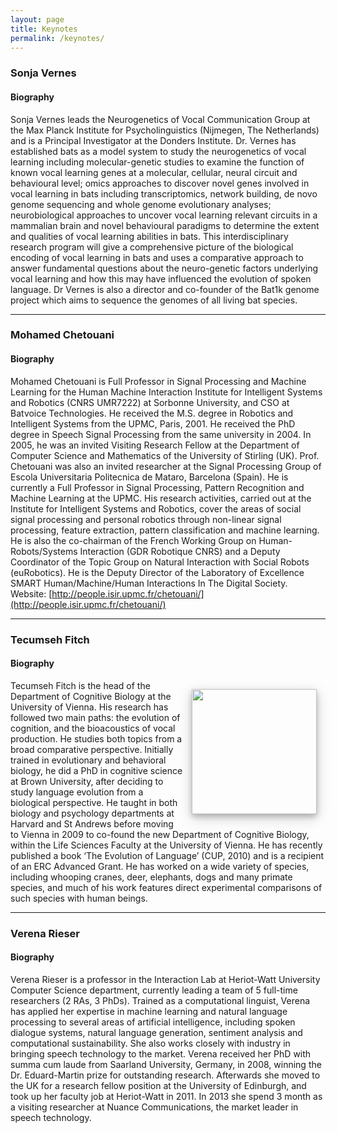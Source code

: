 ```yaml
---
layout: page
title: Keynotes
permalink: /keynotes/
---
```


### Sonja Vernes

#### Biography

Sonja Vernes leads the Neurogenetics of Vocal Communication Group at the Max Planck Institute for Psycholinguistics (Nijmegen, The Netherlands) and is a Principal Investigator at the Donders Institute. Dr. Vernes has established bats as a model system to study the neurogenetics of vocal learning including molecular-genetic studies to examine the function of known vocal learning genes at a molecular, cellular, neural circuit and behavioural level; omics approaches to discover novel genes involved in vocal learning in bats including transcriptomics, network building, de novo genome sequencing and whole genome evolutionary analyses; neurobiological approaches to uncover vocal learning relevant circuits in a mammalian brain and novel behavioural paradigms to determine the extent and qualities of vocal learning abilities in bats. This interdisciplinary research program will give a comprehensive picture of the biological encoding of vocal learning in bats and uses a comparative approach to answer fundamental questions about the neuro-genetic factors underlying vocal learning and how this may have influenced the evolution of spoken language. Dr Vernes is also a director and co-founder of the Bat1k genome project which aims to sequence the genomes of all living bat species.

<hr/>

### Mohamed Chetouani

#### Biography

Mohamed Chetouani is Full Professor in Signal Processing and Machine Learning for the Human Machine Interaction Institute for Intelligent Systems and Robotics (CNRS UMR7222) at Sorbonne University, and CSO
at Batvoice Technologies. He received the M.S. degree in Robotics and Intelligent Systems from the UPMC, Paris, 2001. He received the PhD degree in Speech Signal Processing from the same university in 2004. In 2005, he was an invited Visiting Research Fellow at the Department of Computer Science and Mathematics of the University of Stirling (UK). Prof. Chetouani was also an invited researcher at the Signal Processing Group of Escola Universitaria Politecnica de Mataro, Barcelona (Spain). He is currently a Full Professor in Signal Processing, Pattern Recognition and Machine Learning at the UPMC. His research activities, carried out at the Institute for Intelligent Systems and Robotics, cover the areas of social signal processing and personal robotics through non-linear signal processing, feature extraction, pattern classification and machine learning. He is also the co-chairman of the French Working Group on Human- Robots/Systems Interaction (GDR Robotique CNRS) and a Deputy Coordinator of the Topic Group on Natural Interaction with Social Robots (euRobotics). He is the Deputy Director of the Laboratory of Excellence SMART Human/Machine/Human Interactions In The Digital Society. Website: [http://people.isir.upmc.fr/chetouani/](http://people.isir.upmc.fr/chetouani/) 

<hr/>

### Tecumseh Fitch

#### Biography
<img style="float:right; width: 200px; right; margin: 1em; overflow: auto; box-shadow: 0 4px 8px 0 rgba(0, 0, 0, 0.2), 0 6px 20px 0 rgba(0, 0, 0, 0.19);" src="{{ site.baseurl }}/assets/Fitch.png">

Tecumseh Fitch is the head of the Department of Cognitive Biology at the University of Vienna. His research has followed two main paths: the evolution of cognition, and the bioacoustics of vocal production. He studies both topics from a broad comparative perspective. Initially trained in evolutionary and behavioral biology, he did a PhD in cognitive science at Brown University, after deciding to study language evolution from a biological perspective. He taught in both biology and psychology departments at Harvard and St Andrews before moving to Vienna in 2009 to co-found the new Department of Cognitive Biology, within the Life Sciences Faculty at the University of Vienna. He has recently published a book ‘The Evolution of Language’ (CUP, 2010) and is a recipient of an ERC Advanced Grant. He has worked on a wide variety of species, including whooping cranes, deer, elephants, dogs and many primate species, and much of his work features direct experimental comparisons of such species with human beings.

<hr/>

### Verena Rieser

#### Biography

Verena Rieser is a professor in the Interaction Lab at Heriot-Watt University Computer Science department, currently leading a team of 5 full-time researchers (2 RAs, 3 PhDs). Trained as a computational linguist, Verena has applied her expertise in machine learning and natural language processing to several areas of artificial intelligence, including spoken dialogue systems, natural language generation, sentiment analysis and computational sustainability. She also works closely with industry in bringing speech technology to the market. Verena received her PhD with summa cum laude from Saarland University, Germany, in 2008, winning the Dr. Eduard-Martin prize for outstanding research. Afterwards she moved to the UK for a research fellow position at the University of Edinburgh, and took up her faculty job at Heriot-Watt in 2011. In 2013 she spend 3 month as a visiting researcher at Nuance Communications, the market leader in speech technology.


